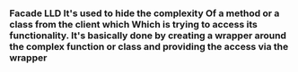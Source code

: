 <centre><h3>Facade LLD It's used to hide the complexity Of a method or a class from the client which Which is trying to access its functionality. It's basically done by creating a wrapper around the complex function or class and providing the access via the wrapper </h3></centre>